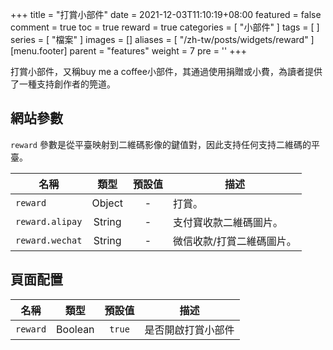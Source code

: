 +++
title = "打賞小部件"
date = 2021-12-03T11:10:19+08:00
featured = false
comment = true
toc = true
reward = true
categories = [
  "小部件"
]
tags = [
]
series = [
  "檔案"
]
images = []
aliases = [
  "/zh-tw/posts/widgets/reward"
]
[menu.footer]
  parent = "features"
  weight = 7
  pre = '<i class="fas fa-fw fa-coffee"></i>'
+++

打賞小部件，又稱buy me a coffee小部件，其通過使用捐贈或小費，為讀者提供了一種支持創作者的筦道。

<!--more-->

## 網站參數

`reward` 參數是從平臺映射到二維碼影像的鍵值對，因此支持任何支持二維碼的平臺。

| 名稱 | 類型 | 預設值 | 描述
|---|:-:|:-:|---
| `reward` | Object | - | 打賞。
| `reward.alipay` | String | - | 支付寶收款二維碼圖片。
| `reward.wechat` | String | - | 微信收款/打賞二維碼圖片。

## 頁面配置

| 名稱 | 類型 | 預設值 | 描述
|---|:-:|:-:|---
| `reward` | Boolean | `true` | 是否開啟打賞小部件
